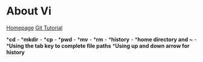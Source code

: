 # About Vi

[Homepage](/README.md)
[Git Tutorial](/section3.md)

***cd** -
***mkdir** -
***cp** -
***pwd** -
***mv** -
***rm** -
***history** -
***home directory and ~** -
***Using the tab key to complete file paths**
***Using up and down arrow for history**
